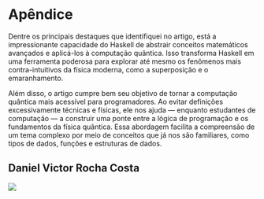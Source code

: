 # Apêndice
Dentre os principais destaques que identifiquei no artigo, está a impressionante capacidade do Haskell de abstrair conceitos matemáticos avançados e aplicá-los à computação quântica. Isso transforma Haskell em uma ferramenta poderosa para explorar até mesmo os fenômenos mais contra-intuitivos da física moderna, como a superposição e o emaranhamento.

Além disso, o artigo cumpre bem seu objetivo de tornar a computação quântica mais acessível para programadores. Ao evitar definições excessivamente técnicas e físicas, ele nos ajuda — enquanto estudantes de computação — a construir uma ponte entre a lógica de programação e os fundamentos da física quântica. Essa abordagem facilita a compreensão de um tema complexo por meio de conceitos que já nos são familiares, como tipos de dados, funções e estruturas de dados.


## Daniel Victor Rocha Costa


[<img src = "https://img.shields.io/badge/github-black.svg?&style=for-the-badge&logo=github&logoColor=white">](https://github.com/vitorrdan)
